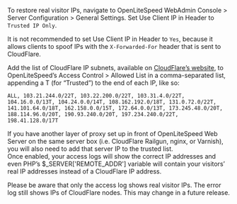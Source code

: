 To restore real visitor IPs, navigate to OpenLiteSpeed WebAdmin Console > Server Configuration > General Settings. Set Use Client IP in Header to ```Trusted IP Only```.  

It is not recommended to set Use Client IP in Header to ```Yes```, because it allows clients to spoof IPs with the ```X-Forwarded-For``` header that is sent to CloudFlare.  

Add the list of CloudFlare IP subnets, available on [CloudFlare’s website](https://www.cloudflare.com/ips/), to OpenLiteSpeed’s Access Control > Allowed List in a comma-separated list, appending a T (for “Trusted”) to the end of each IP, like so:

```text
ALL, 103.21.244.0/22T, 103.22.200.0/22T, 103.31.4.0/22T, 104.16.0.0/13T, 104.24.0.0/14T, 108.162.192.0/18T, 131.0.72.0/22T, 141.101.64.0/18T, 162.158.0.0/15T, 172.64.0.0/13T, 173.245.48.0/20T, 188.114.96.0/20T, 190.93.240.0/20T, 197.234.240.0/22T, 198.41.128.0/17T
```

If you have another layer of proxy set up in front of OpenLiteSpeed Web Server on the same server box (i.e. CloudFlare Railgun, nginx, or Varnish), you will also need to add that server IP to the trusted list.  
Once enabled, your access logs will show the correct IP addresses and even PHP’s $_SERVER['REMOTE_ADDR'] variable will contain your visitors’ real IP addresses instead of a CloudFlare IP address.  

Please be aware that only the access log shows real visitor IPs. The error log still shows IPs of CloudFlare nodes. This may change in a future release.
